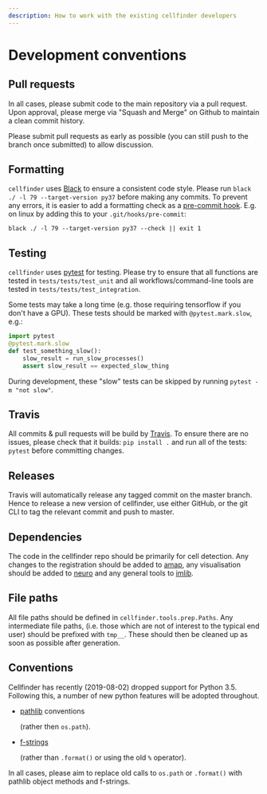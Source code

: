```yaml
---
description: How to work with the existing cellfinder developers
---
```


# Development conventions

## Pull requests

In all cases, please submit code to the main repository via a pull request. Upon approval, please merge via "Squash and Merge" on Github to maintain a clean commit history.

Please submit pull requests as early as possible \(you can still push to the branch once submitted\) to allow discussion.

## Formatting

`cellfinder` uses [Black](https://github.com/python/black) to ensure a consistent code style. Please run `black ./ -l 79 --target-version py37` before making any commits. To prevent any errors, it is easier to add a formatting check as a [pre-commit hook](https://www.atlassian.com/git/tutorials/git-hooks). E.g. on linux by adding this to your `.git/hooks/pre-commit`:

```text
black ./ -l 79 --target-version py37 --check || exit 1
```

## Testing

`cellfinder` uses [pytest](https://docs.pytest.org/en/latest/) for testing. Please try to ensure that all functions are tested in `tests/tests/test_unit` and all workflows/command-line tools are tested in `tests/tests/test_integration`.

Some tests may take a long time \(e.g. those requiring tensorflow if you don't have a GPU\). These tests should be marked with `@pytest.mark.slow`, e.g.:

```python
import pytest
@pytest.mark.slow
def test_something_slow():
    slow_result = run_slow_processes()
    assert slow_result == expected_slow_thing
```

During development, these "slow" tests can be skipped by running `pytest -m "not slow"`.

## Travis

All commits & pull requests will be build by [Travis](https://travis-ci.com). To ensure there are no issues, please check that it builds: `pip install .` and run all of the tests: `pytest` before committing changes.

## Releases

Travis will automatically release any tagged commit on the master branch. Hence to release a new version of cellfinder, use either GitHub, or the git CLI to tag the relevant commit and push to master.

## Dependencies

The code in the cellfinder repo should be primarily for cell detection. Any changes to the registration should be added to [amap](https://github.com/sainsburywellcomecentre/amap-python), any visualisation should be added to [neuro](https://github.com/sainsburywellcomecentre/neuro) and any general tools to [imlib](https://github.com/adamltyson/imlib).

## File paths

All file paths should be defined in `cellfinder.tools.prep.Paths`. Any intermediate file paths, \(i.e. those which are not of interest to the typical end user\) should be prefixed with `tmp__`. These should then be cleaned up as soon as possible after generation.

## Conventions

Cellfinder has recently \(2019-08-02\) dropped support for Python 3.5. Following this, a number of new python features will be adopted throughout.

* [pathlib](https://realpython.com/python-pathlib/) conventions 

  \(rather then `os.path`\).

* [f-strings](https://realpython.com/python-f-strings/) 

  \(rather than `.format()` or using the old `%` operator\). 

In all cases, please aim to replace old calls to `os.path` or `.format()` with pathlib object methods and f-strings.

